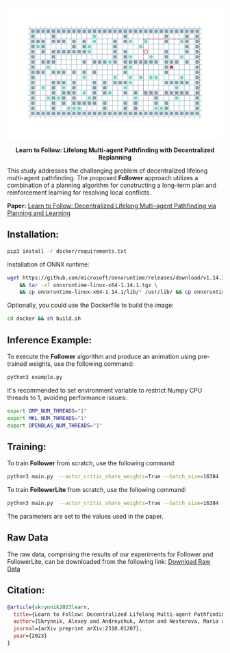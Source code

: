 <div align="center">

[![Example](https://raw.githubusercontent.com/Tviskaron/pogema-svg/9747a77d03ff7e13e66190da953f6c956ec44ee1/learn-to-follow-ep00001-lab-maze_010-seed0.svg)](https://github.com/AIRI-Institute/learn-to-follow) 



**Learn to Follow: Lifelong Multi-agent Pathfinding with Decentralized Replanning**

</div> 

This study addresses the challenging problem of decentralized lifelong multi-agent pathfinding. The proposed **Follower** 
approach utilizes a combination of a planning algorithm for constructing a long-term plan and reinforcement learning
for resolving local conflicts.

**Paper:** [Learn to Follow: Decentralized Lifelong Multi-agent Pathfinding via Planning and Learning
](https://arxiv.org/abs/2310.01207)



## Installation:

```bash
pip3 install -r docker/requirements.txt
```


Installation of ONNX runtime:
```bash
wget https://github.com/microsoft/onnxruntime/releases/download/v1.14.1/onnxruntime-linux-x64-1.14.1.tgz \
    && tar -xf onnxruntime-linux-x64-1.14.1.tgz \
    && cp onnxruntime-linux-x64-1.14.1/lib/* /usr/lib/ && cp onnxruntime-linux-x64-1.14.1/include/* /usr/include/
```

Optionally, you could use the Dockerfile to build the image:
```bash
cd docker && sh build.sh
```

## Inference Example:

To execute the **Follower** algorithm and produce an animation using pre-trained weights, use the following command:

```bash
python3 example.py
```

It's recommended to set environment variable to restrict Numpy CPU threads to 1,  avoiding performance issues:

```bash
export OMP_NUM_THREADS="1" 
export MKL_NUM_THREADS="1" 
export OPENBLAS_NUM_THREADS="1"
```



## Training:

To train **Follower** from scratch, use the following command:

```bash
python3 main.py  --actor_critic_share_weights=True --batch_size=16384 --env=PogemaMazes-v0 --exploration_loss_coeff=0.023 --extra_fc_layers=1 --gamma=0.9756 --hidden_size=512 --intrinsic_target_reward=0.01 --learning_rate=0.00022 --lr_schedule=constant --network_input_radius=5 --num_filters=64 --num_res_blocks=8 --num_workers=8 --optimizer=adam --ppo_clip_ratio=0.2   --train_for_env_steps=1000000000 --use_rnn=True
```

To train **FollowerLite** from scratch, use the following command:
```bash
python3 main.py  --actor_critic_share_weights=True --batch_size=16384 --env=PogemaMazes-v0 --exploration_loss_coeff=0.0156 --extra_fc_layers=0 --gamma=0.9716 --hidden_size=16 --intrinsic_target_reward=0.01 --learning_rate=0.00013 --lr_schedule=kl_adaptive_minibatch --network_input_radius=3 --num_filters=8 --num_res_blocks=1 --num_workers=4 --optimizer=adam --ppo_clip_ratio=0.2     --train_for_env_steps=20000000 --use_rnn=False
```
The parameters are set to the values used in the paper.

## Raw Data

The raw data, comprising the results of our experiments for Follower and FollowerLite, can be downloaded from the following link:
[Download Raw Data](https://github.com/AIRI-Institute/learn-to-follow/releases/download/v0/learn-to-follow-raw-data.zip)


## Citation:

```bibtex
@article{skrynnik2023learn,
  title={Learn to Follow: Decentralized Lifelong Multi-agent Pathfinding via Planning and Learning},
  author={Skrynnik, Alexey and Andreychuk, Anton and Nesterova, Maria and Yakovlev, Konstantin and Panov, Aleksandr},
  journal={arXiv preprint arXiv:2310.01207},
  year={2023}
}
```

